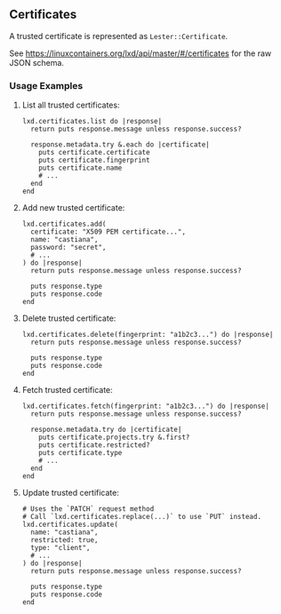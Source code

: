 ## Certificates

A trusted certificate is represented as `Lester::Certificate`.

See <https://linuxcontainers.org/lxd/api/master/#/certificates> for the raw JSON schema.

### Usage Examples

1. List all trusted certificates:

   ```crystal
   lxd.certificates.list do |response|
     return puts response.message unless response.success?

     response.metadata.try &.each do |certificate|
       puts certificate.certificate
       puts certificate.fingerprint
       puts certificate.name
       # ...
     end
   end
   ```

1. Add new trusted certificate:

   ```crystal
   lxd.certificates.add(
     certificate: "X509 PEM certificate...",
     name: "castiana",
     password: "secret",
     # ...
   ) do |response|
     return puts response.message unless response.success?

     puts response.type
     puts response.code
   end
   ```

1. Delete trusted certificate:

   ```crystal
   lxd.certificates.delete(fingerprint: "a1b2c3...") do |response|
     return puts response.message unless response.success?

     puts response.type
     puts response.code
   end
   ```

1. Fetch trusted certificate:

   ```crystal
   lxd.certificates.fetch(fingerprint: "a1b2c3...") do |response|
     return puts response.message unless response.success?

     response.metadata.try do |certificate|
       puts certificate.projects.try &.first?
       puts certificate.restricted?
       puts certificate.type
       # ...
     end
   end
   ```

1. Update trusted certificate:

   ```crystal
   # Uses the `PATCH` request method
   # Call `lxd.certificates.replace(...)` to use `PUT` instead.
   lxd.certificates.update(
     name: "castiana",
     restricted: true,
     type: "client",
     # ...
   ) do |response|
     return puts response.message unless response.success?

     puts response.type
     puts response.code
   end
   ```
